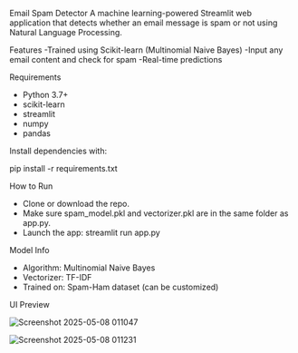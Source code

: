 Email Spam Detector
A machine learning-powered Streamlit web application that detects whether an email message is spam or not using Natural Language Processing.

Features
-Trained using Scikit-learn (Multinomial Naive Bayes)
-Input any email content and check for spam
-Real-time predictions

Requirements
- Python 3.7+
- scikit-learn
- streamlit
- numpy
- pandas

Install dependencies with:

   pip install -r requirements.txt

How to Run
- Clone or download the repo.
- Make sure spam_model.pkl and vectorizer.pkl are in the same folder as app.py.
- Launch the app:
   streamlit run app.py

Model Info
- Algorithm: Multinomial Naive Bayes
- Vectorizer: TF-IDF
- Trained on: Spam-Ham dataset (can be customized)

UI Preview

![Screenshot 2025-05-08 011047](https://github.com/user-attachments/assets/83bc075d-0af0-4005-ab07-bef5e428f03a)

![Screenshot 2025-05-08 011231](https://github.com/user-attachments/assets/ce766f21-c119-47ea-a809-ee053796170f)




